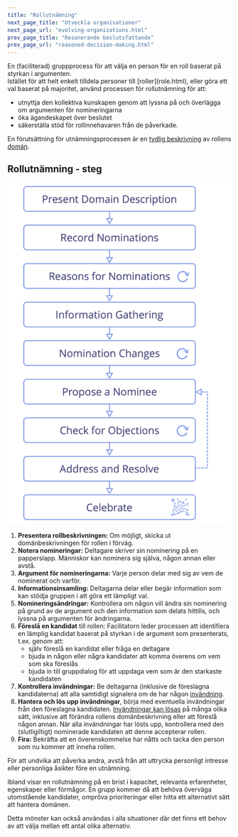 ```yaml
---
title: "Rollutnämning"
next_page_title: "Utveckla organisationer"
next_page_url: "evolving-organizations.html"
prev_page_title: "Resonerande beslutsfattande"
prev_page_url: "reasoned-decision-making.html"
---
```



<div class="card summary"><div class="card-body">En (faciliterad) gruppprocess för att välja en person för en roll baserat på styrkan i argumenten.
</div></div>
Istället för att helt enkelt tilldela personer till [roller](role.html), eller göra ett val baserat på majoritet, använd processen för rollutnämning för att:

- utnyttja den kollektiva kunskapen genom att lyssna på och överlägga om argumenten för nomineringarna
- öka ägandeskapet över beslutet
- säkerställa stöd för rollinnehavaren från de påverkade.

En förutsättning för utnämningsprocessen är en [tydlig beskrivning](clarify-and-develop-domains.html) av rollens <a href="glossary.html#entry-domain" class="glossary-tooltip" data-toggle="tooltip" title="Domän: Ett tydligt urskiljbart område av inflytande, aktivitet och beslutsfattande inom en organisation.">domän</a>.

## Rollutnämning - steg

![Processen för rollutnämning](img/agreements/selection.png)

1. **Presentera rollbeskrivningen:** Om möjligt, skicka ut domänbeskrivningen för rollen i förväg.
2. **Notera nomineringar:** Deltagare skriver sin nominering på en papperslapp. Människor kan nominera sig själva, någon annan eller avstå.
3. **Argument för nomineringarna:** Varje person delar med sig av vem de nominerat och varför.
4. **Informationsinsamling:** Deltagarna delar eller begär information som kan stödja gruppen i att göra ett lämpligt val.
5. **Nomineringsändringar:** Kontrollera om någon vill ändra sin nominering på grund av de argument och den information som delats hittills, och lyssna på argumenten för ändringarna.
6. **Föreslå en kandidat** till rollen: Facilitatorn leder processen att identifiera en lämplig kandidat baserat på styrkan i de argument som presenterats, t.ex. genom att:
    -   själv föreslå en kandidat eller fråga en deltagare
    -   bjuda in någon eller några kandidater att komma överens om vem som ska föreslås
    -   bjuda in till gruppdialog för att uppdaga vem som är den starkaste kandidaten
7. **Kontrollera invändningar:** Be deltagarna (inklusive de föreslagna kandidaterna) att alla samtidigt signalera om de har någon <a href="glossary.html#entry-objection" class="glossary-tooltip" data-toggle="tooltip" title="Invändning: Ett argument – i relation till ett förslag, avtal, en aktivitet eller det rådande läget – som avslöjar konsekvenser eller risker bör undvikas, eller visar på värdefull förbättring.">invändning</a>.
8. **Hantera och lös upp invändningar**, börja med eventuella invändningar från den föreslagna kandidaten. [Invändningar kan lösas](resolve-objections.html) på många olika sätt, inklusive att förändra rollens domänbeskrivning eller att föreslå någon annan. När alla invändningar har lösts upp, kontrollera med den (slutligiltigt) nominerade kandidaten att denne accepterar rollen.
9. **Fira:** Bekräfta att en överenskommelse har nåtts och tacka den person som nu kommer att inneha rollen.

För att undvika att påverka andra, avstå från att uttrycka personligt intresse eller personliga åsikter före en utnämning.

Ibland visar en rollutnämning på en brist i kapacitet, relevanta erfarenheter, egenskaper eller förmågor. En grupp kommer då att behöva överväga utomstående kandidater, ompröva prioriteringar eller hitta ett alternativt sätt att hantera domänen.

Detta mönster kan också användas i alla situationer där det finns ett behov av att välja mellan ett antal olika alternativ.
